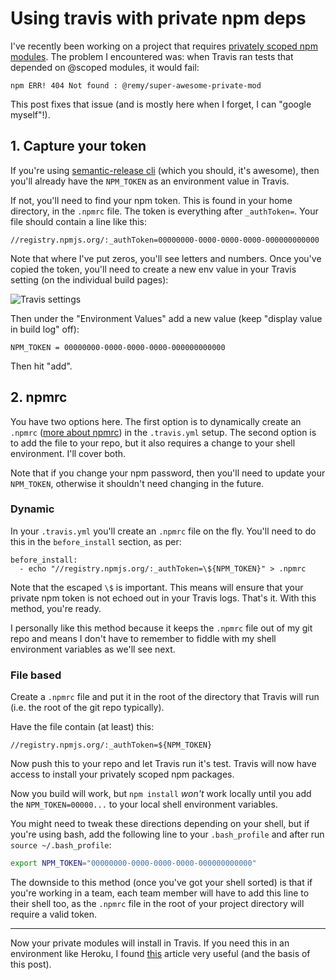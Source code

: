 # Using travis with private npm deps

I've recently been working on a project that requires [privately scoped npm modules](https://www.npmjs.com/private-modules). The problem I encountered was: when Travis ran tests that depended on @scoped modules, it would fail:

```
npm ERR! 404 Not found : @remy/super-awesome-private-mod
```

This post fixes that issue (and is mostly here when I forget, I can "google myself"!).

<!--more-->

## 1. Capture your token

If you're using [semantic-release cli](https://github.com/semantic-release/cli) (which you should, it's awesome), then you'll already have the `NPM_TOKEN` as an environment value in Travis.

If not, you'll need to find your npm token. This is found in your home directory, in the `.npmrc` file. The token is everything after `_authToken=`. Your file should contain a line like this:

```
//registry.npmjs.org/:_authToken=00000000-0000-0000-0000-000000000000
```

Note that where I've put zeros, you'll see letters and numbers. Once you've copied the token, you'll need to create a new env value in your Travis setting (on the individual build pages):

![Travis settings](/images/travis-settings.png)

Then under the "Environment Values" add a new value (keep "display value in build log" off):

```
NPM_TOKEN = 00000000-0000-0000-0000-000000000000
```

Then hit "add".

## 2. npmrc

You have two options here. The first option is to dynamically create an `.npmrc` ([more about npmrc](https://docs.npmjs.com/files/npmrc)) in the `.travis.yml` setup. The second option is to add the file to your repo, but it also requires a change to your shell environment. I'll cover both.

Note that if you change your npm password, then you'll need to update your `NPM_TOKEN`, otherwise it shouldn't need changing in the future.

### Dynamic

In your `.travis.yml` you'll create an `.npmrc` file on the fly. You'll need to do this in the `before_install` section, as per:

```
before_install:
  - echo "//registry.npmjs.org/:_authToken=\${NPM_TOKEN}" > .npmrc
```

Note that the escaped `\$` is important. This means will ensure that your private npm token is not echoed out in your Travis logs. That's it. With this method, you're ready.

I personally like this method because it keeps the `.npmrc` file out of my git repo and means I don't have to remember to fiddle with my shell environment variables as we'll see next.

### File based

Create a `.npmrc` file and put it in the root of the directory that Travis will run (i.e. the root of the git repo typically).

Have the file contain (at least) this:

```
//registry.npmjs.org/:_authToken=${NPM_TOKEN}
```

Now push this to your repo and let Travis run it's test. Travis will now have access to install your privately scoped npm packages.

Now you build will work, but `npm install` *won't* work locally until you add the `NPM_TOKEN=00000...` to your local shell environment variables.

You might need to tweak these directions depending on your shell, but if you're using bash, add the following line to your `.bash_profile` and after run `source ~/.bash_profile`:

```bash
export NPM_TOKEN="00000000-0000-0000-0000-000000000000"
```

The downside to this method (once you've got your shell sorted) is that if you're working in a team, each team member will have to add this line to their shell too, as the `.npmrc` file in the root of your project directory will require a valid token.

---

Now your private modules will install in Travis. If you need this in an environment like Heroku, I found [this](http://blog.getpiggybank.com/npm-private-modules-with-heroku/) article very useful (and the basis of this post).